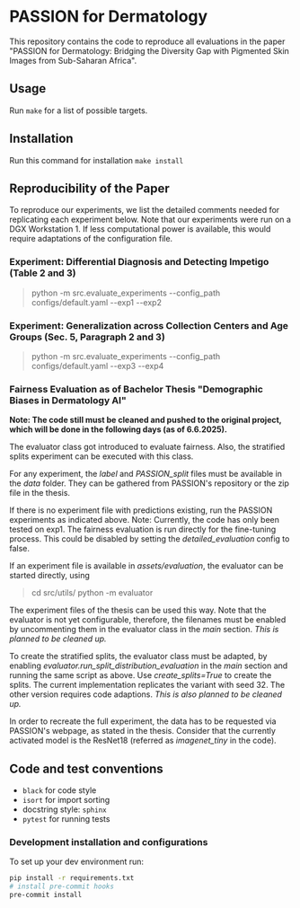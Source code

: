 # PASSION for Dermatology
This repository contains the code to reproduce all evaluations in the paper "PASSION for Dermatology: Bridging the Diversity Gap with Pigmented Skin Images from Sub-Saharan Africa".

## Usage
Run `make` for a list of possible targets.

## Installation
Run this command for installation
`make install`

## Reproducibility of the Paper
To reproduce our experiments, we list the detailed comments needed for replicating each experiment below.
Note that our experiments were run on a DGX Workstation 1.
If less computational power is available, this would require adaptations of the configuration file.

### Experiment: Differential Diagnosis and Detecting Impetigo (Table 2 and 3)
> python -m src.evaluate_experiments --config_path configs/default.yaml --exp1 --exp2

### Experiment: Generalization across Collection Centers and Age Groups (Sec. 5, Paragraph 2 and 3)
> python -m src.evaluate_experiments --config_path configs/default.yaml --exp3 --exp4


### Fairness Evaluation as of Bachelor Thesis "Demographic Biases in Dermatology AI"
**Note: The code still must be cleaned and pushed to the original project, which will be done in the following days (as of 6.6.2025).**

The evaluator class got introduced to evaluate fairness. Also, the stratified splits experiment can be executed with this class.

For any experiment, the _label_ and _PASSION_split_ files must be available in the _data_ folder. They can be gathered from PASSION's repository or the zip file in the thesis.

If there is no experiment file with predictions existing, run the PASSION experiments as indicated above. Note: Currently, the code has only been tested on exp1.
The fairness evaluation is run directly for the fine-tuning process. This could be disabled by setting the _detailed_evaluation_ config to false.

If an experiment file is available in _assets/evaluation_, the evaluator can be started directly, using
> cd src/utils/
> python -m evaluator

The experiment files of the thesis can be used this way. Note that the evaluator is not yet configurable, therefore, the filenames must be enabled by uncommenting them in the evaluator class in the _main_ section.
_This is planned to be cleaned up._

To create the stratified splits, the evaluator class must be adapted, by enabling _evaluator.run_split_distribution_evaluation_ in the _main_ section and running the same script as above. Use _create_splits=True_ to create the splits. The current implementation replicates the variant with seed 32. The other version requires code adaptions.
_This is also planned to be cleaned up._

In order to recreate the full experiment, the data has to be requested via PASSION's webpage, as stated in the thesis. Consider that the currently activated model is the ResNet18 (referred as _imagenet_tiny_ in the code).



## Code and test conventions
- `black` for code style
- `isort` for import sorting
- docstring style: `sphinx`
- `pytest` for running tests

### Development installation and configurations
To set up your dev environment run:
```bash
pip install -r requirements.txt
# install pre-commit hooks
pre-commit install
```
